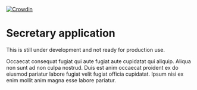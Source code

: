 [![Crowdin](https://badges.crowdin.net/secretary/localized.svg)](https://crowdin.com/project/secretary)

# Secretary application

This is still under development and not ready for production use.

Occaecat consequat fugiat qui aute fugiat aute cupidatat qui aliquip. Aliqua non sunt ad non culpa nostrud. Duis est anim occaecat proident ex do eiusmod pariatur labore fugiat velit fugiat officia cupidatat. Ipsum nisi ex enim mollit anim magna esse labore pariatur.
